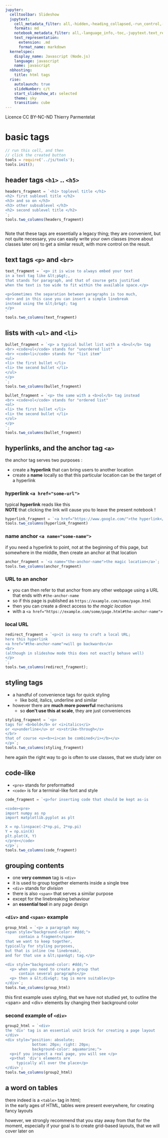 ```yaml
---
jupyter:
  celltoolbar: Slideshow
  jupytext:
    cell_metadata_filter: all,-hidden,-heading_collapsed,-run_control,-trusted
    formats: md
    notebook_metadata_filter: all,-language_info,-toc,-jupytext.text_representation.jupytext_version,-jupytext.text_representation.format_version
    text_representation:
      extension: .md
      format_name: markdown
  kernelspec:
    display_name: Javascript (Node.js)
    language: javascript
    name: javascript
  nbhosting:
    title: html tags
  rise:
    autolaunch: true
    slideNumber: c/t
    start_slideshow_at: selected
    theme: sky
    transition: cube
---
```


<div class="licence">
<span>Licence CC BY-NC-ND</span>
<span>Thierry Parmentelat</span>
</div>

<!-- #region slideshow={"slide_type": ""} -->
# basic tags
<!-- #endregion -->

```javascript
// run this cell, and then 
// click the created button
tools = require('../js/tools');
tools.init();
```

<!-- #region slideshow={"slide_type": "slide"} -->
## header tags `<h1>` .. `<h5>`
<!-- #endregion -->

```javascript hide_input=true
headers_fragment = `<h1> toplevel title </h1>
<h2> first sublevel title </h2>
<h3> and so on </h3>
<h3> other subsublevel </h3>
<h2> second sublevel title </h2>
`;
tools.two_columns(headers_fragment)
```

```javascript

```

<p class="rise-footnote">
    Note that these tags are essentially a legacy thing; they are convenient, 
    but not quite necessary, you can easily write your own classes (more about classes later on) to get a similar result,
    with more control on the result.
</p>

<!-- #region slideshow={"slide_type": "slide"} -->
## text tags `<p>` and `<br>` 
<!-- #endregion -->

```javascript hide_input=true
text_fragment = `<p> it is wise to always embed your text 
in a text tag like &lt;p&gt;, 
that stands for paragraph, and that of course gets justified 
when the text is too wide to fit within the available space.</p>

<p>Sometimes the separation between paragraphs is too much, 
<br> and in this case you can insert a simple linebreak 
instead using the &lt;br&gt; tag
</p>
`
tools.two_columns(text_fragment)
```

<!-- #region slideshow={"slide_type": "slide"} -->
## lists with `<ul>`  and `<li>`
<!-- #endregion -->

```javascript hide_input=true
bullet_fragment = `<p> a typical bullet list with a <b>ul</b> tag
<br> <code>ul</code> stands for "unordered list"
<br> <code>li</code> stands for "list item"
<ul>
<li> the first bullet </li>
<li> the second bullet </li>
</ul>
</p>
`;
tools.two_columns(bullet_fragment)
```

```javascript hide_input=true
bullet_fragment = `<p> the same with a <b>ol</b> tag instead
<br> <code>ol</code> stands for "ordered list"
<ol>
<li> the first bullet </li>
<li> the second bullet </li>
</ol>
</p>
`;
tools.two_columns(bullet_fragment)
```

<!-- #region slideshow={"slide_type": "slide"} -->
## hyperlinks, and the anchor tag `<a>`
<!-- #endregion -->

the anchor tag serves two purposes :

* create a **hyperlink** that can bring users to another location
* create a **name** locally so that this particular location can be the target of a hyperlink

<!-- #region slideshow={"slide_type": "slide"} -->
### hyperlink `<a href="some-url">`
<!-- #endregion -->

typical **hyperlink** reads like this  
**NOTE** that clicking the link will cause you to leave the present notebook !

```javascript hide_input=true
hyperlink_fragment = `<a href="https://www.google.com/">the hyperlink</a>`;
tools.two_columns(hyperlink_fragment)
```

<!-- #region slideshow={"slide_type": "slide"} -->
### name anchor `<a name="some-name">`
<!-- #endregion -->

if you need a hyperlink to point, not at the beginning of this page, but somewhere in the middle, then create an anchor at that location

```javascript hide_input=true
anchor_fragment = `<a name="the-anchor-name">the magic location</a>`;
tools.two_columns(anchor_fragment)
```

<!-- #region slideshow={"slide_type": "slide"} -->
### URL to an anchor

* you can then refer to that anchor from any other webpage using a URL that ends with `#the-anchor-name`
* so if this page is published as `https://example.com/some/page.html`
* then you can create a direct access to *the magic location* 
* with a `<a href="https://example.com/some/page.html#the-anchor-name">`

<!-- #endregion -->

<!-- #region slideshow={"slide_type": "slide"} -->
### local URL
<!-- #endregion -->

```javascript hide_input=true
redirect_fragment = `<p>it is easy to craft a local URL;
here this hyperlink 
<a href="#the-anchor-name">will go backwards</a>
<br>
(although in slideshow mode this does not exactly behave well)
</p>
`;
tools.two_columns(redirect_fragment);
```

<!-- #region slideshow={"slide_type": "slide"} -->
## styling tags

* a handful of convenience tags for quick styling
  * like bold, italics, underline and similar
* however there are **much more powerful** mechanisms
  * so **don't use this at scale**, they are just conveniences
<!-- #endregion -->

```javascript hide_input=true
styling_fragment = `<p>
tags for <b>bold</b> or <i>italics</i> 
or <u>underline</u> or <s>strike-through</s>
</br>
that of course <u><b><i>can be combined</i></b></u>
</p>`;
tools.two_columns(styling_fragment)
```

<p class="rise-footnote">
    here again the right way to go is often to use classes, that we study later on
<p>

<!-- #region slideshow={"slide_type": "slide"} -->
## code-like

* `<pre>` stands for preformatted
* `<code>` is for a terminal-like font and style
<!-- #endregion -->

```javascript hide_input=true
code_fragment = `<p>for inserting code that should be kept as-is

<code><pre>
import numpy as np
import matplotlib.pyplot as plt

X = np.linspace(-2*np.pi, 2*np.pi)
Y = np.sin(X)
plt.plot(X, Y)
</pre></code>
</p>`;
tools.two_columns(code_fragment)
```

<!-- #region slideshow={"slide_type": "slide"} -->
## grouping contents
<!-- #endregion -->

<!-- #region hide_input=true -->
* one **very common** tag is `<div>`
 * it is used to group together elements inside a single tree
 * `<div>` stands for *division*
* there is also `<span>` that serves a similar purpose 
 * except for the linebreaking behaviour
* an **essential tool** in any page design
<!-- #endregion -->

<!-- #region slideshow={"slide_type": "slide"} -->
### `<div>` and `<span>` example
<!-- #endregion -->

```javascript slideshow={"slide_type": ""} hide_input=true
group_html = `<p> a paragraph may  
<span style="background-color: #ddd;">
      contain a fragment</span>
that we want to keep together,
typically for styling purposes, 
but that is inline (no linebreak),
and for that use a &lt;span&gt; tag.</p>

<div style="background-color: #ddd;">
  <p> when you need to create a group that 
      contain several paragraphs</p>
  <p> then a &lt;div&gt; tag is more suitable</p>
</div>`;
tools.two_columns(group_html)
```

<p class="rise-footnote">this first example uses styling, 
    that we have not studied yet,
    to outline the &lt;span&gt; and &lt;div&gt; 
    elements by changing their background color</p>

<!-- #region slideshow={"slide_type": "slide"} -->
### second example of `<div>`
<!-- #endregion -->

```javascript slideshow={"slide_type": ""} hide_input=true
group2_html = `<div> 
the 'div' tag is an essential unit brick for creating a page layout
</div>
<div style="position: absolute;
            bottom: 20px; right: 20px;
            background-color: aquamarine;"> 
  <p>if you inspect a real page, you will see </p>
  <p>that 'div's elements are
     typically all over the place</p>
</div>`;
tools.two_columns(group2_html)
```

<!-- #region slideshow={"slide_type": "slide"} -->
## a word on tables
<!-- #endregion -->

there indeed is a `<table>` tag in html;  
in the early ages of HTML, tables were present everywhere, for creating fancy layouts

however, we strongly recommend that you stay away from that for the moment, especially if your goal is to create  grid-based layouts, that we will cover later on


